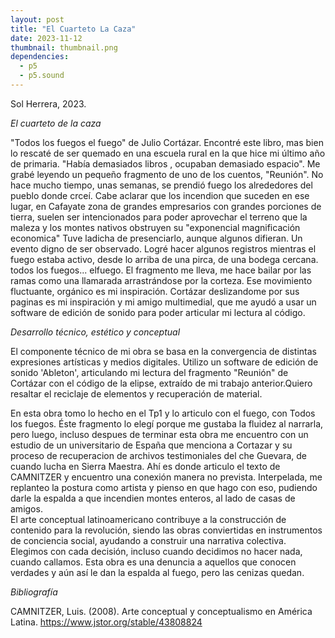 ```yaml
---
layout: post
title: "El Cuarteto La Caza"
date: 2023-11-12
thumbnail: thumbnail.png
dependencies:
  - p5
  - p5.sound
---
```


<div id="div-sketch">
  <script type="text/javascript" src="sketch.js"></script>
</div>

Sol Herrera, 2023.

*El cuarteto de la caza*

  "Todos los fuegos el fuego"        de Julio Cortázar.                     Encontré este libro, mas bien lo rescaté de ser quemado en una escuela rural en la que hice mi último año de primaria. "Había demasiados libros ,      ocupaban         demasiado         espacio".            Me grabé leyendo un pequeño fragmento de uno de  los cuentos,                                     "Reunión". 
  No hace mucho tiempo,     unas semanas,     se prendió fuego los alrededores del pueblo donde crceí. Cabe aclarar que los incendion que suceden en ese lugar, en Cafayate zona de grandes empresarios con grandes porciones de tierra, suelen ser intencionados para poder aprovechar el terreno que la maleza y los montes nativos obstruyen su "exponencial magnificación economica"                                         Tuve ladicha  de presenciarlo,                                                                                                       aunque algunos difieran.                                                                                                      Un evento digno de ser observado. Logré hacer algunos registros      mientras          el fuego estaba activo,       desde lo arriba de una pirca,          de una bodega cercana. todos los fuegos... elfuego.
  El fragmento me lleva,                                                                                                            me hace bailar por las ramas                  como una llamarada                                arrastrándose                                   por la corteza. Ese movimiento fluctuante,                           orgánico     es mi inspiración.                              Cortázar deslizandome  por sus paginas                     es mi inspiración                                                                            y mi amigo multimedial, que me ayudó a usar un software de edición de sonido para                                                   poder articular mi lectura al código.

*Desarrollo técnico, estético y conceptual*

  El componente técnico de mi obra se basa en la convergencia de distintas expresiones artísticas y medios digitales. Utilizo un software de edición de sonido 'Ableton', articulando mi lectura del fragmento "Reunión" de Cortázar con el código de la elipse, extraído de mi trabajo anterior.Quiero resaltar el reciclaje de elementos y recuperación de material. 

  En esta obra tomo lo hecho en el Tp1 y lo articulo con el fuego, con Todos los fuegos. Éste fragmento lo elegí porque me gustaba la fluidez al narrarla, pero luego, incluso despues de terminar esta obra me encuentro con un estudio de un universitario de España que  menciona a Cortazar y su proceso de recuperacion de archivos testimoniales del che Guevara, de cuando lucha en Sierra Maestra. Ahí es donde articulo el texto de CAMNITZER y encuentro una conexión manera no prevista.
  Interpelada, me replanteo la postura como artista y pienso en que hago con eso, pudiendo darle la espalda a que incendien montes enteros, al lado de casas de amigos.  
  El arte conceptual latinoamericano contribuye a la construcción de contenido para la revolución, siendo las obras conviertidas en instrumentos de conciencia social, ayudando a construir una narrativa colectiva.
  Elegimos con cada decisión, incluso cuando decidimos no hacer nada, cuando callamos. Esta obra es una denuncia a aquellos que conocen verdades y aún así le dan la espalda al fuego, pero las cenizas quedan.



*Bibliografía*

CAMNITZER, Luis. (2008). Arte conceptual y conceptualismo en América Latina. 
https://www.jstor.org/stable/43808824
